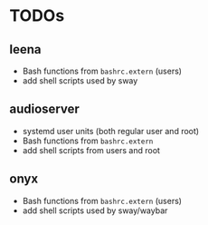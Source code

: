 # TODOs

## leena

* Bash functions from `bashrc.extern` (users)
* add shell scripts used by sway

## audioserver

* systemd user units (both regular user and root)
* Bash functions from `bashrc.extern`
* add shell scripts from users and root

## onyx

* Bash functions from `bashrc.extern` (users)
* add shell scripts used by sway/waybar
